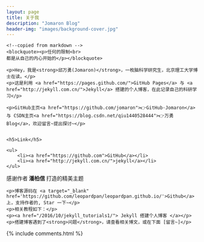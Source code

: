 ```yaml
---
layout: page
title: 关于我
description: "Jomaron Blog"
header-img: "images/background-cover.jpg"
---
```


<div class="zh post-container">

    <!--copied from markdown -->
    <blockquote><p>任何的限制<br>
    都是从自己的内心开始的</p></blockquote>

    <p>Hey，我是<strong>邱万勇(Jomaron)</strong>，一枚脑科学研究生，北京理工大学博士在读。</p>
    <p>这是利用 <a href="https://pages.github.com/">GitHub Pages</a> 与 <a href="http://jekyll.com.cn/">Jekyll</a> 搭建的个人博客，在此记录自己的科研学习</p>
    
    <p>GitHub主页<a href="https://github.com/jomaron">👉GitHub·Jomaron</a> 与 CSDN主页<a href="https://blog.csdn.net/qiu1440528444">👉万勇Blog</a>，欢迎留言~提出探讨~</p>
    

    <h5>Link</h5>

    <ul>
        <li><a href="https://github.com">GitHub</a></li>
        <li><a href="http://jekyll.com.cn/">jekyll</a></li>
    </ul>
</div>

<!-- English Version -->
<!-- <div class="en post-container">
    <blockquote><p>Yet another iOS Developer. <br>
    Yet another Life-long Student.</p></blockquote>

    <p>Hi, I am <strong>Wanyong Qiu</strong>，you can call me <strong>Jomaron</strong>. I am a postgraduate in brain science and a PhD candidate in Beijing Institute of Technology.</p>

    <p>This is my personal blog, through making Github Pages and Jekyll.My GitHub  👉 <a href="http://github.com/Jomaron">Github·Jomaron</a>.</p>

    <h5>Talks</h5>

    <ul>
    <li><a href="https://github.com">GitHub</a></li>
    <li><a href="http://jekyll.com.cn/">jekyll</a></li>
    </ul>
</div> -->

<!-- Handle Language Change -->
<script type="text/javascript">
    // get nodes
    var $zh = document.querySelector(".zh");
    var $en = document.querySelector(".en");
    var $select = document.querySelector("select");

    // bind hashchange event
    window.addEventListener('hashchange', _render);

    // handle render
    function _render(){
        var _hash = window.location.hash;
        // en
        if(_hash == "#en"){
            $select.selectedIndex = 1;
            $en.style.display = "block";
            $zh.style.display = "none";
        // zh by default
        }else{
            // not trigger onChange, otherwise cause a loop call.
            $select.selectedIndex = 0;
            $zh.style.display = "block";
            $en.style.display = "none";
        }
    }

    // handle select change
    function onLanChange(index){
        if(index == 0){
            window.location.hash = "#zh"
        }else{
            window.location.hash = "#en"
        }
    }

    // init
    _render();
</script>


<div class="zh post-container">
    <p>感谢作者<strong> 潘柏信 </strong>打造的精美主题</p>

    <p>博客源码在 <a target="_blank" href='https://github.com/leopardpan/leopardpan.github.io/'>Github</a> 上，支持作者的, Star 一下~</p>
    <p>相关教程如下：</p>
    <p><a href="/2016/10/jekyll_tutorials1/"> Jekyll 搭建个人博客 </a></p>
    <p>搭建博客遇到了<strong>问题</strong>，请查看相关博文，或在下面 [留言~]</p>  
 
</div>

{% include comments.html %}

